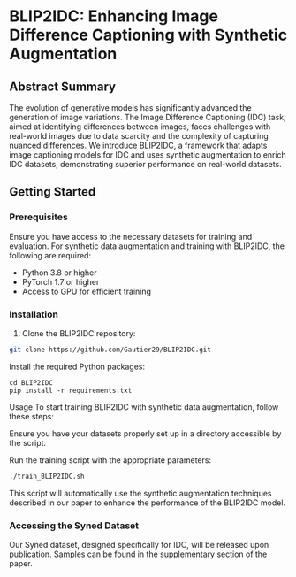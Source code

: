 # BLIP2IDC: Enhancing Image Difference Captioning with Synthetic Augmentation

## Abstract Summary
The evolution of generative models has significantly advanced the generation of image variations. The Image Difference Captioning (IDC) task, aimed at identifying differences between images, faces challenges with real-world images due to data scarcity and the complexity of capturing nuanced differences. We introduce BLIP2IDC, a framework that adapts image captioning models for IDC and uses synthetic augmentation to enrich IDC datasets, demonstrating superior performance on real-world datasets.

## Getting Started

### Prerequisites
Ensure you have access to the necessary datasets for training and evaluation. For synthetic data augmentation and training with BLIP2IDC, the following are required:
- Python 3.8 or higher
- PyTorch 1.7 or higher
- Access to GPU for efficient training

### Installation
1. Clone the BLIP2IDC repository:

``` bash
git clone https://github.com/Gautier29/BLIP2IDC.git
```

Install the required Python packages:
```
cd BLIP2IDC
pip install -r requirements.txt
```

Usage
To start training BLIP2IDC with synthetic data augmentation, follow these steps:

Ensure you have your datasets properly set up in a directory accessible by the script.

Run the training script with the appropriate parameters:

``` bash
./train_BLIP2IDC.sh
```

This script will automatically use the synthetic augmentation techniques described in our paper to enhance the performance of the BLIP2IDC model.

### Accessing the Syned Dataset
Our Syned dataset, designed specifically for IDC, will be released upon publication. Samples can be found in the supplementary section of the paper.

